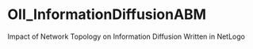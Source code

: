 # OII_InformationDiffusionABM
Impact of Network Topology on Information Diffusion
Written in NetLogo
